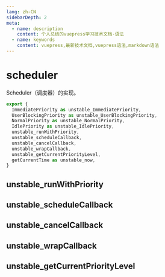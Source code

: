 ```yaml
---
lang: zh-CN
sidebarDepth: 2
meta:
  - name: description
    content: 个人总结的vuepress学习技术文档-语法
  - name: keywords
    content: vuepress,最新技术文档,vuepress语法,markdown语法
---
```


# scheduler
Scheduler（调度器）的实现。
```js
export {
  ImmediatePriority as unstable_ImmediatePriority,
  UserBlockingPriority as unstable_UserBlockingPriority,
  NormalPriority as unstable_NormalPriority,
  IdlePriority as unstable_IdlePriority,
  unstable_runWithPriority,
  unstable_scheduleCallback,
  unstable_cancelCallback,
  unstable_wrapCallback,
  unstable_getCurrentPriorityLevel,
  getCurrentTime as unstable_now,
}
```
## unstable_runWithPriority
## unstable_scheduleCallback
## unstable_cancelCallback
## unstable_wrapCallback
## unstable_getCurrentPriorityLevel